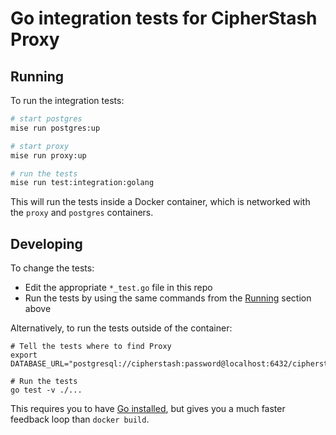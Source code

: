 # Go integration tests for CipherStash Proxy

## Running

To run the integration tests:

```bash
# start postgres
mise run postgres:up

# start proxy
mise run proxy:up

# run the tests
mise run test:integration:golang
```

This will run the tests inside a Docker container, which is networked with the `proxy` and `postgres` containers.

## Developing

To change the tests:

- Edit the appropriate `*_test.go` file in this repo
- Run the tests by using the same commands from the [Running](#running) section above

Alternatively, to run the tests outside of the container:

```
# Tell the tests where to find Proxy
export DATABASE_URL="postgresql://cipherstash:password@localhost:6432/cipherstash"

# Run the tests
go test -v ./...
```

This requires you to have [Go installed](https://go.dev/dl/), but gives you a much faster feedback loop than `docker build`.
